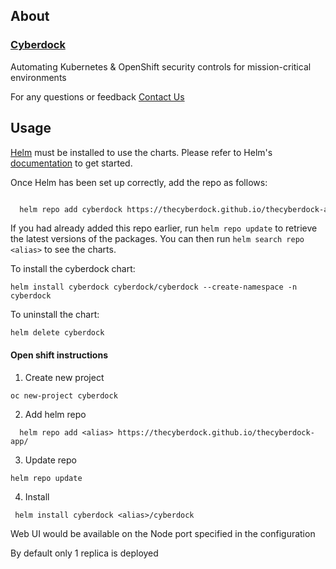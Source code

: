 ## About

### [Cyberdock](https://thecyberdock.com/)

Automating Kubernetes & OpenShift security controls for mission-critical environments

For any questions or feedback [Contact Us](mailto:welcome@thecyberdock.com)

## Usage

[Helm](https://helm.sh) must be installed to use the charts.  Please refer to
Helm's [documentation](https://helm.sh/docs) to get started.

Once Helm has been set up correctly, add the repo as follows:

``` sh

  helm repo add cyberdock https://thecyberdock.github.io/thecyberdock-app/  
```

If you had already added this repo earlier, run `helm repo update` to retrieve
the latest versions of the packages.  You can then run `helm search repo
<alias>` to see the charts.

To install the cyberdock chart:

    helm install cyberdock cyberdock/cyberdock --create-namespace -n cyberdock

To uninstall the chart:

    helm delete cyberdock

#### Open shift instructions

1. Create new project 

```
oc new-project cyberdock
```

2. Add helm repo

```
  helm repo add <alias> https://thecyberdock.github.io/thecyberdock-app/  
```

3. Update repo

```
helm repo update
```

4. Install 

```
 helm install cyberdock <alias>/cyberdock
```



Web UI would be available on the Node port specified in the configuration

By default only 1 replica is deployed
